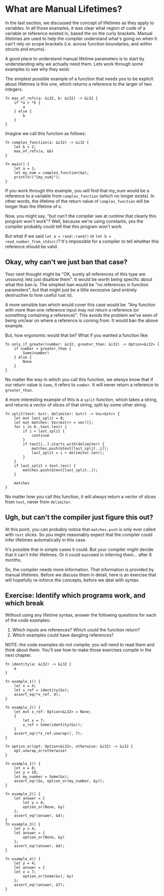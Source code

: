 # What are Manual Lifetimes?

In the last section, we discussed the concept of lifetimes as they apply to variables. In all those examples,
it was clear what region of code of a variable or reference existed in, based the on the curly brackets.
Manual lifetimes are used to help the compiler understand what's going on when it can't rely on scope
brackets (i.e. across function boundaries; and within structs and enums).

A good place to understand manual lifetime parameters is to start by
understanding why we actually need them. Lets work through some examples to see
why they exist:

The simplest possible example of a function that needs you to be explicit about
lifetimes is this one, which returns a reference to the larger of two integers.

``` rust,ignore
fn max_of_refs(a: &i32, b: &i32) -> &i32 {
    if *a > *b {
        a
    } else {
        b
    }
}
```

Imagine we call this function as follows:

``` rust,ignore
fn complex_function(a: &i32) -> &i32 {
    let b = 2;
    max_of_refs(a, &b)
}

fn main() {
    let a = 1;
    let my_num = complex_function(&a);
    println!("{my_num}");
}
```

If you work through this example, you will find that my_num would be a reference to a variable
from `complex_function` (which no longer exists). In other words, the lifetime of the return
value of `complex_function` will be longer than the lifetime of `b`.

Now, you might say, "but can't the compiler see at runtime that clearly this program won't work"?
Well, because we're using constants, yes the compiler probably could tell that this program won't work.

But what if we said `let a = rand::rand()` or `let b = read_number_from_stdin()`?
It's impossible for a compiler to tell whether this reference should be valid.

## Okay, why can't we just ban that case?

Your next thought might be "OK, surely all references of this type are unsound; lets just disallow them".
It would be worth being specific about what this ban is. The simplest ban would be "no references in function parameters",
but that might just be a little excessive (and entirely destructive to how useful rust is).

A more sensible ban which would cover this case would be: "Any function with
more than one reference input may not return a reference (or something
containing a reference)". This avoids the problem we've seen of being unclear on
where a reference is coming from. It would ban the above example.

But, how ergonomic would that be? What if you wanted a function like:

``` rust,ignore
fn only_if_greater(number: &i32, greater_than: &i32) -> Option<&i32> {
    if number > greater_than {
        Some(number)
    } else {
        None
    }
}
```

No matter the way in which you call this function, we *always* know that if our
return value is `Some`, it refers to `number`. It will never return a reference
to `greater_than`.

A more interesting example of this is a `split` function, which takes a string,
and returns a vector of slices of that string, split by some other string.

``` rust,ignore
fn split(text: &str, delimiter: &str) -> Vec<&str> {
    let mut last_split = 0;
    let mut matches: Vec<&str> = vec![];
    for i in 0..text.len() {
        if i < last_split {
            continue
        }
        if text[i..].starts_with(delimiter) {
            matches.push(&text[last_split..i]);
            last_split = i + delimiter.len(); 
        }
    }
    if last_split < text.len() {
        matches.push(&text[last_split..]);
    }
    
    matches
}
```

No matter how you call this function, it will always return a vector of slices from `text`,
never from `delimiter`.

## Ugh, but can't the compiler just figure this out?

At this point, you can probably notice that `matches.push` is only ever called with `text` slices.
So you might reasonably expect that the compiler could infer lifetimes automatically in this case.

It's possible that in simple cases it could. But your compiler might decide that it can't infer
lifetimes. Or it could succeed in inferring them... after 6 months.

So, the compiler needs more information. That information is provided by manual lifetimes.
Before we discuss them in detail, here is an exercise that will hopefully re-inforce the concepts,
before we deal with syntax.

## Exercise: Identify which programs work, and which break

Without using any lifetime syntax, answer the following questions for each of the code examples:

1. Which inputs are references? Which could the function return?
2. Which examples could have dangling references?

NOTE: the code examples do not compile; you will need to read them and think about them.
You'll see how to make those exercises compile in the next chapter.

``` rust,ignore
fn identity(a: &i32) -> &i32 {
    a
}

fn example_1() {
    let x = 4;
    let x_ref = identity(&x);
    assert_eq(*x_ref, 4);
}

fn example_2() {
    let mut x_ref: Option<&i32> = None;
    {
        let x = 7;
        x_ref = Some(identity(&x));
    }
    assert_eq!(*x_ref.unwrap(), 7);
}
```

``` rust,ignore
fn option_or(opt: Option<&i32>, otherwise: &i32) -> &i32 {
    opt.unwrap_or(otherwise)
}

fn example_1() {
    let x = 8;
    let y = 10;
    let my_number = Some(&x);
    assert_eq!(&x, option_or(my_number, &y));
}

fn example_2() {
    let answer = {
        let y = 4;
        option_or(None, &y)
    };
    assert_eq!(answer, &4);
}
fn example_3() {
    let y = 4;
    let answer = {
        option_or(None, &y)
    };
    assert_eq!(answer, &4);
}

fn example_4() {
    let y = 4;
    let answer = {
    let x = 7;
        option_or(Some(&x), &y)
    };
    assert_eq!(answer, &7);
}
```

